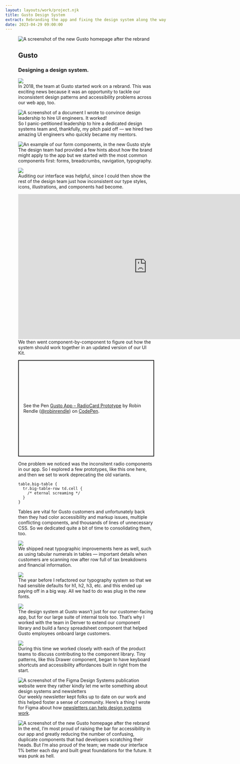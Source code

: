 ```yaml
---
layout: layouts/work/project.njk
title: Gusto Design System
extract: Rebranding the app and fixing the design system along the way.
date: 2023-04-29 09:00:00
---
```


<div class="carousel">
  <figure class="work-title">
    <img src="/images/work/gusto/gusto-rebrand.webp" alt="A screenshot of the new Gusto homepage after the rebrand"/>
    <figcaption>
      <div>
        <h2>Gusto</h2>
        <h3>Designing a design system.</h3>
      </div>
    </figcaption>
  </figure>

  <figure>
    <img src="/images/work/gusto/gusto-logo-rebrand.svg" />
    <figcaption>
      In 2018, the team at Gusto started work on a rebrand. This was exciting news because it was an opportunity to tackle our inconsistent design patterns and accessibility problems across our web app, too.
    </figcaption>
  </figure>

  <figure>
    <img src="/images/work/gusto/ui-engineer-job.webp" loading="lazy" alt="A screenshot of a document I wrote to convince design leadership to hire UI engineers. It worked!"/>
    <figcaption>
      So I panic-petitioned leadership to hire a dedicated design systems team and, thankfully, my pitch paid off — we hired two amazing UI engineers who quickly became my mentors.
    </figcaption>
  </figure>

  <figure>
    <img src="/images/work/gusto/run-payroll.webp" loading="lazy" alt="An example of our form components, in the new Gusto style"/>
    <figcaption>
      The design team had provided a few hints about how the brand might apply to the app but we started with the most common components first: forms, breadcrumbs, navigation, typography.
    </figcaption>
  </figure>

  <figure>
    <img src="/images/work/gusto/gusto-illustrations.webp" loading="lazy" />
    <figcaption>Auditing our interface was helpful, since I could then show the rest of the design team just how inconsistent our type styles, icons, illustrations, and components had become.</figcaption>
  </figure>

  <figure>
    <iframe style="border: 1px solid rgba(0, 0, 0, 0.1);" width="800" height="450" src="https://www.figma.com/embed?embed_host=share&url=https%3A%2F%2Fwww.figma.com%2Ffile%2FJaW80LDp5yRX1tbo1MSfG3%2FGusto-UI-Kit-v2%3Ftype%3Ddesign%26node-id%3D0%253A1%26t%3DgXpjqI71pCTEKla7-1"></iframe>
    <figcaption>We then went component-by-component to figure out how the system should work together in an updated version of our UI Kit.</figcaption>
  </figure>

  <figure class="radiocard">
    <p class="codepen" data-height="300" data-theme-id="20935" data-slug-hash="gxVXGd" data-user="robinrendle" style="height: 300px; box-sizing: border-box; display: flex; align-items: center; justify-content: center; border: 2px solid; margin: 1em 0; padding: 1em;">
      <span>See the Pen <a href="https://codepen.io/robinrendle/pen/gxVXGd">
      Gusto App – RadioCard Prototype</a> by Robin Rendle (<a href="https://codepen.io/robinrendle">@robinrendle</a>)
      on <a href="https://codepen.io">CodePen</a>.</span>
    </p>
    <figcaption>One problem we noticed was the inconsitent radio components in our app. So I explored a few prototypes, like this one here, and then we set to work deprecating the old variants.</figcaption>
  </figure>

  <figure>
    <pre class="language-css"><code class="language-css"><span class="token selector">table.big-table</span> <span class="token punctuation">{</span><br>  <span class="token selector">tr.big-table-row td.cell</span> <span class="token punctuation">{</span><br>    /* eternal screaming */<br>  <span class="token punctuation">}</span><br><span class="token punctuation">}</span></code></pre>
    <figcaption>Tables are vital for Gusto customers and unfortunately back then they had color accessibility and markup issues, multiple conflicting components, and thousands of lines of unnecessary CSS. So we dedicated quite a bit of time to consolidating them, too.</figcaption>
  </figure>

  <figure>
   <img src="/images/work/gusto/tabular-numbers.svg" loading="lazy"/> 
   <figcaption>We shipped neat typographic improvements here as well, such as using tabular numerals in tables — important details when customers are scanning row after row full of tax breakdowns and financial information.</figcaption>
  </figure>

  <figure>
   <img src="/images/work/gusto/typographic-scales.svg" loading="lazy"/> 
   <figcaption> 
    The year before I refactored our typography system so that we had sensible defaults for h1, h2, h3, etc. and this ended up paying off in a big way. All we had to do was plug in the new fonts.
  </figcaption>
</figure>

  <figure>
   <img src="/images/work/gusto/spreadsheet.webp" loading="lazy"/> 
   <figcaption>The design system at Gusto wasn’t just for our customer-facing app, but for our large suite of internal tools too. That’s why I worked with the team in Denver to extend our component library and build a fancy spreadsheet component that helped Gusto employees onboard large customers.</figcaption>
</figure>

  <figure>
    <img src="/images/work/gusto/drawer.webp" loading="lazy"/>
    <figcaption>During this time we worked closely with each of the product teams to discuss contributing to the component library. Tiny patterns, like this Drawer component, began to have keyboard shortcuts and accessibility affordances built in right from the start.</figcaption>
  </figure>

  <figure>
    <img src="/images/work/gusto/design-system-newsletter.webp" loading="lazy" alt="A screenshot of the Figma Design Systems publication website were they rather kindly let me write something about design systems and newsletters"/>
    <figcaption><div>Our weekly newsletter kept folks up to date on our work and this helped foster a sense of community. Here’s a thing I wrote for Figma about how <a href="https://www.designsystems.com/starting-a-newsletter-is-the-best-thing-you-can-do-for-your-design-system/">newsletters can help design systems work</a>.</div></figcaption>
  </figure>

  <figure>
    <img src="/images/work/gusto/gusto-rebrand.webp" alt="A screenshot of the new Gusto homepage after the rebrand"/>
    <figcaption>In the end, I’m most proud of raising the bar for accessibility in our app and greatly reducing the number of confusing, duplicate components that had developers scratching their heads. But I’m also proud of the team; we made our interface 1% better each day and built great foundations for the future. It was punk as hell.</figcaption>
  </figure>
</div>
